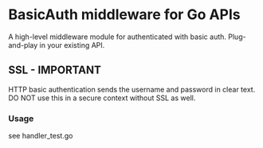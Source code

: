 # BasicAuth middleware for Go APIs
A high-level middleware module for authenticated with basic auth. Plug-and-play in your existing API.

## SSL - IMPORTANT
HTTP basic authentication sends the username and password in clear text. DO NOT
use this in a secure context without SSL as well.

### Usage
see handler_test.go
